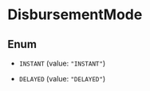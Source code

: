 

# DisbursementMode

## Enum


* `INSTANT` (value: `"INSTANT"`)

* `DELAYED` (value: `"DELAYED"`)



